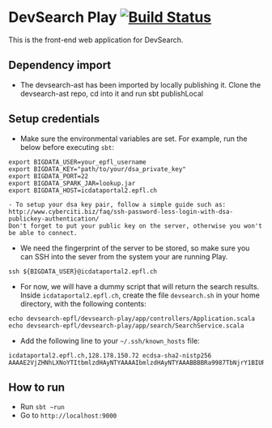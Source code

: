 # DevSearch Play [![Build Status](https://travis-ci.org/devsearch-epfl/devsearch-play.svg?branch=master)](https://travis-ci.org/devsearch-epfl/devsearch-play)

This is the front-end web application for DevSearch.

## Dependency import

- The devsearch-ast has been imported by locally publishing it. Clone the devsearch-ast repo, cd into it and run sbt publishLocal

## Setup credentials

- Make sure the environmental variables are set. For example, run the below before executing `sbt`:
```
export BIGDATA_USER=your_epfl_username
export BIGDATA_KEY="path/to/your/dsa_private_key"
export BIGDATA_PORT=22
export BIGDATA_SPARK_JAR=lookup.jar
export BIGDATA_HOST=icdataportal2.epfl.ch

- To setup your dsa key pair, follow a simple guide such as: http://www.cyberciti.biz/faq/ssh-password-less-login-with-dsa-publickey-authentication/
Don't forget to put your public key on the server, otherwise you won't be able to connect.

```
- We need the fingerprint of the server to be stored, so make sure you can SSH into the sever from the system your are running Play.
```
ssh ${BIGDATA_USER}@icdataportal2.epfl.ch
```
- For now, we will have a dummy script that will return the search results. Inside `icdataportal2.epfl.ch`, create the file `devsearch.sh` in your home directory, with the following contents:
```
echo devsearch-epfl/devsearch-play/app/controllers/Application.scala
echo devsearch-epfl/devsearch-play/app/search/SearchService.scala
```
- Add the following line to your `~/.ssh/known_hosts` file:
```
icdataportal2.epfl.ch,128.178.150.72 ecdsa-sha2-nistp256 AAAAE2VjZHNhLXNoYTItbmlzdHAyNTYAAAAIbmlzdHAyNTYAAABBBBRa9987TbNjrY1BIUR+B3YTdvHM84z1qKVY0GMgqHvFNfXW+Puh51qve2sKBvZBnrxJYykcN7WKpbkGityZIF4=
```

## How to run

- Run `sbt ~run`
- Go to `http://localhost:9000`
